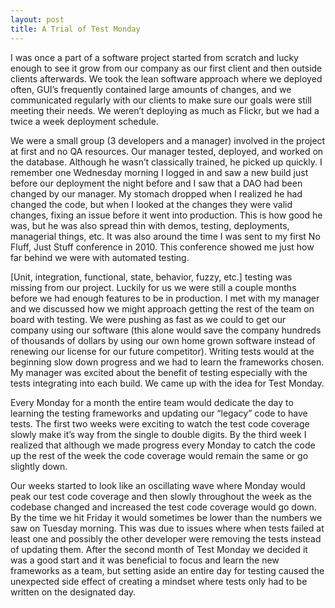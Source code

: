 ```yaml
---
layout: post
title: A Trial of Test Monday
---
```


I was once a part of a software project started from scratch and lucky enough to see it grow from our company as our first client and then outside clients afterwards.  We took the lean software approach where we deployed often, GUI’s frequently contained large amounts of changes, and we communicated regularly with our clients to make sure our goals were still meeting their needs.  We weren’t deploying as much as Flickr, but we had a twice a week deployment schedule.  

We were a small group (3 developers and a manager) involved in the project at first and no QA resources.  Our manager tested, deployed, and worked on the database.  Although he wasn’t classically trained, he picked up quickly.  I remember one Wednesday morning I logged in and saw a new build just before our deployment the night before and I saw that a DAO had been changed by our manager.  My stomach dropped when I realized he had changed the code, but when I looked at the changes they were valid changes, fixing an issue before it went into production.  This is how good he was, but he was also spread thin with demos, testing, deployments, managerial things, etc.  It was also around the time I was sent to my first No Fluff, Just Stuff conference in 2010.  This conference showed me just how far behind we were with automated testing.

 [Unit, integration, functional, state, behavior, fuzzy, etc.] testing was missing from our project.  Luckily for us we were still a couple months before we had enough features to be in production.  I met with my manager and we discussed how we might approach getting the rest of the team on board with testing.  We were pushing as fast as we could to get our company using our software (this alone would save the company hundreds of thousands of dollars by using our own home grown software instead of renewing our license for our future competitor).  Writing tests would at the beginning slow down progress and we had to learn the frameworks chosen.  My manager was excited about the benefit of testing especially with the tests integrating into each build.  We came up with the idea for Test Monday.  

Every Monday for a month the entire team would dedicate the day to learning the testing frameworks and updating our “legacy” code to have tests.  The first two weeks were exciting to watch the test code coverage slowly make it’s way from the single to double digits.  By the third week I realized that although we made progress every Monday to catch the code up the rest of the week the code coverage would remain the same or go slightly down.   

Our weeks started to look like an oscillating wave where Monday would peak our test code coverage and then slowly throughout the week as the codebase changed and  increased the test code coverage would go down.  By the time we hit Friday it would sometimes be lower than the numbers we saw on Tuesday morning.  This was due to issues where when tests failed at least one and possibly the other developer were removing the tests instead of updating them.  After the second month of Test Monday we decided it was a good start and it was beneficial to focus and learn the new frameworks as a team, but setting aside an entire day for testing caused the unexpected side effect of creating a mindset where tests only had to be written on the designated day.  
